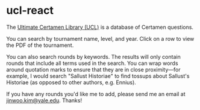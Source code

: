# ucl-react

The [Ultimate Certamen Library (UCL)](www.certamenlibrary.org) is a database of Certamen questions.

You can search by tournament name, level, and year. Click on a row to view the PDF of the tournament.

You can also search rounds by keywords. The results will only contain rounds that include all terms used in the search. You can wrap words around quotation marks to ensure that they are in close proximity—for example, I would search "Sallust Historiae" to find tossups about Sallust's Historiae (as opposed to other authors, e.g. Ennius).

If you have any rounds you'd like me to add, please send me an email at jinwoo.kim@yale.edu. Thanks!
